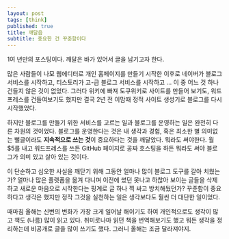 ```yaml
---
layout: post
tags: [think]
published: true
title: 깨달음
subtitle: 중요한 건 꾸준함이다
---
```


 1여 년만의 포스팅이다. 깨달은 바가 있어서 글을 남기고자 한다.

 많은 사람들이 나모 웹에디터로 개인 홈페이지를 만들기 시작한 이후로
 네이버가 블로그 서비스를 시작하고, 티스토리가 고-급 블로그 서비스를
 시작하고 ... 이 중 어느 것 하나 건들지 않은 것이 없었다. 그러다
 위키에 빠져 도쿠위키로 사이트를 만들어 보기도, 워드프레스를
 건들여보기도 했지만 결국 2년 전 이맘때 정적 사이트 생성기로 블로그를
 다시 시작했었다.

 하지만 블로그를 만들기 위한 서비스를 고르는 일과 블로그를 운영하는
 일은 완전히 다른 차원의 것이었다. 블로그를 운영한다는 것은 내 생각과
 경험, 혹은 최소한 별 의미없는 뻘글이라도 **지속적으로 쓰는 것**이
 중요하다는 것을 깨달았다. 뭐라도 써야한다. 월 $5를 내고 워드프레스를
 쓰든 GitHub 페이지로 공짜 호스팅을 하든 뭐라도 써야 블로그가 의미
 있고 살아 있는 것이다.

 이 단순하고 심오한 사실을 깨닫기 위해 그동안 얼마나 많이 블로그
 도구를 갈아 치웠는가? 얼마나 많은 플랫폼을 옮겨 다니며 이전에 썼던
 못나고 하찮아 보이는 글들을 삭제하고 새로운 마음으로 시작한다는
 핑계로 글 하나 찍 싸고 방치해뒀던가? 꾸준함이 중요하다고 생각은
 했지만 정작 그것을 실천하는 일은 생각보다도 훨씬 더 대단한 일이었다.

 때마침 올해는 신변의 변화가 가장 크게 일어날 해이기도 하여
 개인적으로도 생각이 많고 책도 (나름) 많이 읽고 있다. 취미로나마 읽던
 책을 번역해보기도 했고 뭐든 생각을 정리하는데 비공개로 글을 많이
 쓰기도 했다. 그러니 올해는 조금 달라져야지.
